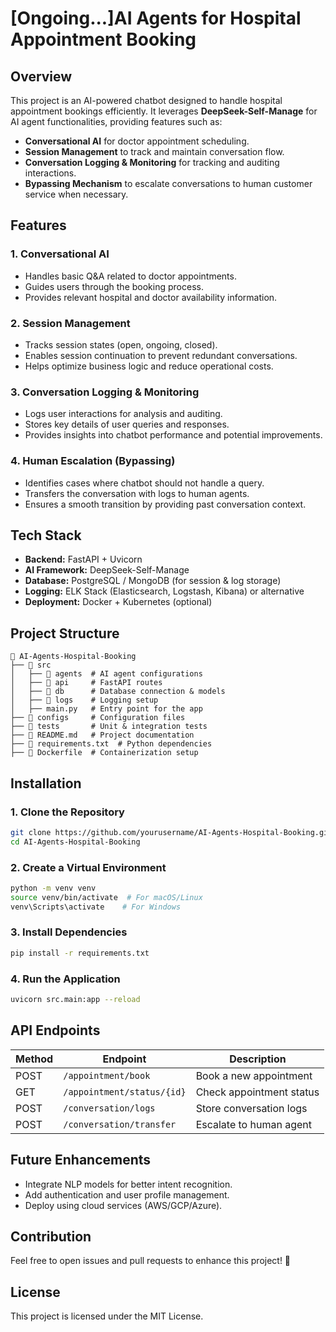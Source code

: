 # [Ongoing...]AI Agents for Hospital Appointment Booking

## Overview

This project is an AI-powered chatbot designed to handle hospital appointment bookings efficiently. It leverages **DeepSeek-Self-Manage** for AI agent functionalities, providing features such as:

- **Conversational AI** for doctor appointment scheduling.
- **Session Management** to track and maintain conversation flow.
- **Conversation Logging & Monitoring** for tracking and auditing interactions.
- **Bypassing Mechanism** to escalate conversations to human customer service when necessary.

## Features

### 1. Conversational AI

- Handles basic Q&A related to doctor appointments.
- Guides users through the booking process.
- Provides relevant hospital and doctor availability information.

### 2. Session Management

- Tracks session states (open, ongoing, closed).
- Enables session continuation to prevent redundant conversations.
- Helps optimize business logic and reduce operational costs.

### 3. Conversation Logging & Monitoring

- Logs user interactions for analysis and auditing.
- Stores key details of user queries and responses.
- Provides insights into chatbot performance and potential improvements.

### 4. Human Escalation (Bypassing)

- Identifies cases where chatbot should not handle a query.
- Transfers the conversation with logs to human agents.
- Ensures a smooth transition by providing past conversation context.

## Tech Stack

- **Backend:** FastAPI + Uvicorn
- **AI Framework:** DeepSeek-Self-Manage
- **Database:** PostgreSQL / MongoDB (for session & log storage)
- **Logging:** ELK Stack (Elasticsearch, Logstash, Kibana) or alternative
- **Deployment:** Docker + Kubernetes (optional)

## Project Structure

```
📂 AI-Agents-Hospital-Booking
├── 📁 src
│   ├── 📁 agents  # AI agent configurations
│   ├── 📁 api     # FastAPI routes
│   ├── 📁 db      # Database connection & models
│   ├── 📁 logs    # Logging setup
│   ├── main.py   # Entry point for the app
├── 📁 configs     # Configuration files
├── 📁 tests       # Unit & integration tests
├── 📄 README.md   # Project documentation
├── 📄 requirements.txt  # Python dependencies
├── 📄 Dockerfile  # Containerization setup
```

## Installation

### 1. Clone the Repository

```bash
git clone https://github.com/yourusername/AI-Agents-Hospital-Booking.git
cd AI-Agents-Hospital-Booking
```

### 2. Create a Virtual Environment

```bash
python -m venv venv
source venv/bin/activate  # For macOS/Linux
venv\Scripts\activate    # For Windows
```

### 3. Install Dependencies

```bash
pip install -r requirements.txt
```

### 4. Run the Application

```bash
uvicorn src.main:app --reload
```

## API Endpoints

| Method | Endpoint                   | Description              |
| ------ | -------------------------- | ------------------------ |
| POST   | `/appointment/book`        | Book a new appointment   |
| GET    | `/appointment/status/{id}` | Check appointment status |
| POST   | `/conversation/logs`       | Store conversation logs  |
| POST   | `/conversation/transfer`   | Escalate to human agent  |

## Future Enhancements

- Integrate NLP models for better intent recognition.
- Add authentication and user profile management.
- Deploy using cloud services (AWS/GCP/Azure).

## Contribution

Feel free to open issues and pull requests to enhance this project! 🚀

## License

This project is licensed under the MIT License.
